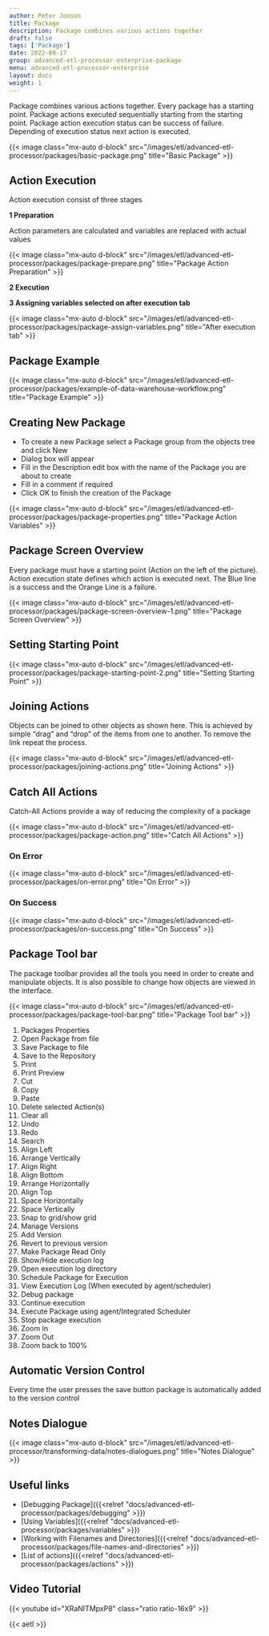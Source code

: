 ```yaml
---
author: Peter Jonson
title: Package
description: Package combines various actions together
draft: false
tags: ['Package']
date: 2022-09-17
group: advanced-etl-processor-enterprise-package
menu: advanced-etl-processor-enterprise
layout: docs
weight: 1
---
```


Package combines various actions together. Every package has a starting point. Package actions executed sequentially starting from the starting point. Package action execution status can be success of failure. Depending of execution status next action is executed.

{{< image class="mx-auto d-block"  src="/images/etl/advanced-etl-processor/packages/basic-package.png" title="Basic Package" >}}

## Action Execution

Action execution consist of three stages

**1 Preparation**

Action parameters are calculated and variables are replaced with actual values

{{< image class="mx-auto d-block"  src="/images/etl/advanced-etl-processor/packages/package-prepare.png" title="Package Action Preparation" >}}

**2 Execution**

**3 Assigning variables selected on after execution tab**

{{< image class="mx-auto d-block"  src="/images/etl/advanced-etl-processor/packages/package-assign-variables.png" title="After execution tab" >}}

## Package Example

{{< image class="mx-auto d-block"  src="/images/etl/advanced-etl-processor/packages/example-of-data-warehouse-workflow.png" title="Package Example" >}}

## Creating New Package

- To create a new Package select a Package group from the objects tree and click New
- Dialog box will appear
- Fill in the Description edit box with the name of the Package you are about to create
- Fill in a comment if required
- Click OK to finish the creation of the Package

{{< image class="mx-auto d-block"  src="/images/etl/advanced-etl-processor/packages/package-properties.png" title="Package Action Variables" >}}

## Package Screen Overview

Every package must have a starting point (Action on the left of the picture). Action execution state defines which action is executed next. The Blue line is a success and the Orange Line is a failure.

{{< image class="mx-auto d-block"  src="/images/etl/advanced-etl-processor/packages/package-screen-overview-1.png" title="Package Screen Overview" >}}

## Setting Starting Point

{{< image class="mx-auto d-block"  src="/images/etl/advanced-etl-processor/packages/package-starting-point-2.png" title="Setting Starting Point" >}}

## Joining Actions

Objects can be joined to other objects as shown here. This is achieved by simple “drag” and “drop” of the items from one to another. To remove the link repeat the process.

{{< image class="mx-auto d-block"  src="/images/etl/advanced-etl-processor/packages/joining-actions.png" title="Joining Actions" >}}

## Catch All Actions

Catch-All Actions provide a way of reducing the complexity of a package

{{< image class="mx-auto d-block"  src="/images/etl/advanced-etl-processor/packages/package-action.png" title="Catch All Actions" >}}

### On Error

{{< image class="mx-auto d-block"  src="/images/etl/advanced-etl-processor/packages/on-error.png" title="On Error" >}}

### On Success

{{< image class="mx-auto d-block"  src="/images/etl/advanced-etl-processor/packages/on-success.png" title="On Success" >}}

## Package Tool bar

The package toolbar provides all the tools you need in order to create and manipulate objects. It is also possible to change how objects are viewed in the interface.

{{< image class="mx-auto d-block"  src="/images/etl/advanced-etl-processor/packages/package-tool-bar.png" title="Package Tool bar" >}}

1. Packages Properties
1. Open Package from file
1. Save Package to file
1. Save to the Repository
1. Print
1. Print Preview
1. Cut
1. Copy
1. Paste
1. Delete selected Action(s)
1. Clear all
1. Undo
1. Redo
1. Search
1. Align Left
1. Arrange Vertically
1. Align Right
1. Align Bottom
1. Arrange Horizontally
1. Align Top
1. Space Horizontally
1. Space Vertically
1. Snap to grid/show grid
1. Manage Versions
1. Add Version
1. Revert to previous version
1. Make Package Read Only
1. Show/Hide execution log
1. Open execution log directory
1. Schedule Package for Execution
1. View Execution Log (When executed by agent/scheduler)
1. Debug package
1. Continue execution
1. Execute Package using agent/Integrated Scheduler
1. Stop package execution
1. Zoom In
1. Zoom Out
1. Zoom back to 100%

## Automatic Version Control

Every time the user presses the save button package is automatically added to the version control

## Notes Dialogue

{{< image class="mx-auto d-block"  src="/images/etl/advanced-etl-processor/transforming-data/notes-dialogues.png" title="Notes Dialogue" >}}

## Useful links

- [Debugging Package]({{<relref "docs/advanced-etl-processor/packages/debugging" >}})
- [Using Variables]({{<relref "docs/advanced-etl-processor/packages/variables" >}})
- [Working with Filenames and Directories]({{<relref "docs/advanced-etl-processor/packages/file-names-and-directories" >}})
- [List of actions]({{<relref "docs/advanced-etl-processor/packages/actions" >}})

## Video Tutorial

{{< youtube id="XRaNITMpxP8" class="ratio ratio-16x9" >}}

{{< aetl >}}
